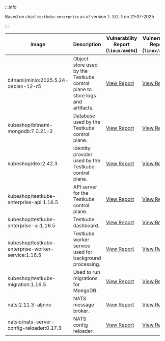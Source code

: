 :::info

Based on chart `testkube-enterprise` as of version `2.322.5` on 21-07-2025

:::

| Image | Description | Vulnerability Report (`linux/amd64`) | Vulnerability Report (`linux/arm64`) | Docker Image |
|-------|-------------|----------------------------------------|----------------------------------------|--------------|
| bitnami/minio:2025.5.24-debian-12-r5 | Object store used by the Testkube control plane to store logs and artifacts. | [View Report](./minio-2025.5.24-debian-12-r5_linux_amd64.md) | [View Report](./minio-2025.5.24-debian-12-r5_linux_arm64.md) | [View Image](https://hub.docker.com/layers/bitnami/minio/2025.5.24-debian-12-r5/images/sha256-b3d51900e846b92f7503ca6be07d2e8c56ebb6a13a60bc71b8777c716c074bcf?context=explore) |
| kubeshop/bitnami-mongodb:7.0.21-2 | Database used by the Testkube control plane. | [View Report](./bitnami-mongodb-7.0.21-2_linux_amd64.md) | [View Report](./bitnami-mongodb-7.0.21-2_linux_arm64.md) | [View Image](https://hub.docker.com/layers/kubeshop/bitnami-mongodb/7.0.21-2/images/sha256-c347474e6488832564a6ce3d1870056f52aa4e7123bb85ce391a60c0b4ecdf18?context=explore) |
| kubeshop/dex:2.42.3 | Identity provider used by the Testkube control plane. | [View Report](./dex-2.42.3_linux_amd64.md) | [View Report](./dex-2.42.3_linux_arm64.md) | [View Image](https://hub.docker.com/layers/kubeshop/dex/2.42.3/images/sha256-db03bd0a7b5d26c4c36034f227f3b16c1d3bdadf3bd56eb23f2ca9c442716cb6?context=explore) |
| kubeshop/testkube-enterprise-api:1.16.5 | API server for the Testkube control plane. | [View Report](./testkube-enterprise-api-1.16.5_linux_amd64.md) | [View Report](./testkube-enterprise-api-1.16.5_linux_arm64.md) | [View Image](https://hub.docker.com/layers/kubeshop/testkube-enterprise-api/1.16.5/images/sha256-dfc1d9127697bb8f915af99dcb390c717ede330b1092b1ed04c237f049c6a7eb?context=explore) |
| kubeshop/testkube-enterprise-ui:1.16.5 | Testkube dashboard. | [View Report](./testkube-enterprise-ui-1.16.5_linux_amd64.md) | [View Report](./testkube-enterprise-ui-1.16.5_linux_arm64.md) | [View Image](https://hub.docker.com/layers/kubeshop/testkube-enterprise-ui/1.16.5/images/sha256-04823e36b00eacc2dcc30c55650df40e4654b6eeefb829a230d22fade7963d98?context=explore) |
| kubeshop/testkube-enterprise-worker-service:1.16.5 | Testkube worker service used for background processing. | [View Report](./testkube-enterprise-worker-service-1.16.5_linux_amd64.md) | [View Report](./testkube-enterprise-worker-service-1.16.5_linux_arm64.md) | [View Image](https://hub.docker.com/layers/kubeshop/testkube-enterprise-worker-service/1.16.5/images/sha256-1a7a4f8a7b142ddbdff46256387a0c569bb04554cd49fda2e27dfa8ba9621f19?context=explore) |
| kubeshop/testkube-migration:1.16.5 | Used to run migrations for MongoDB. | [View Report](./testkube-migration-1.16.5_linux_amd64.md) | [View Report](./testkube-migration-1.16.5_linux_arm64.md) | [View Image](https://hub.docker.com/layers/kubeshop/testkube-migration/1.16.5/images/sha256-7ea8577eb88614ee2792d059f1a489aae3c7d510c5f7767333ab405b01eb10e8?context=explore) |
| nats:2.11.3-alpine | NATS message broker. | [View Report](./nats-2.11.3-alpine_linux_amd64.md) | [View Report](./nats-2.11.3-alpine_linux_arm64.md) | [View Image](https://hub.docker.com/layers/library/nats/2.11.3-alpine/images/sha256-f6be324fcee27f2a91178d74f77bb4ba3e5a9d2e72ba7d6871f45d14aadca40a?context=explore) |
| natsio/nats-server-config-reloader:0.17.3 | NATS config reloader. | [View Report](./nats-server-config-reloader-0.17.3_linux_amd64.md) | [View Report](./nats-server-config-reloader-0.17.3_linux_arm64.md) | [View Image](https://hub.docker.com/layers/natsio/nats-server-config-reloader/0.17.3/images/sha256-6798c689cca8a98f34e57db124abe46c81edf9bfb02d54ad85da60d0e41ef592?context=explore) |
